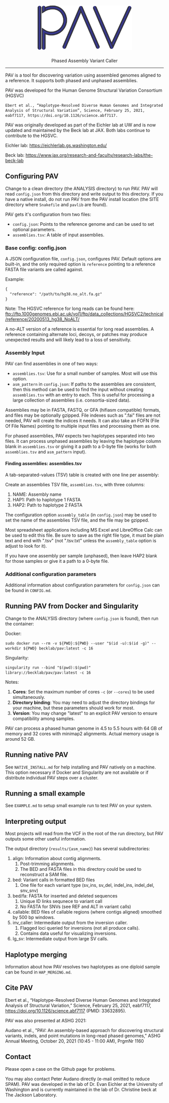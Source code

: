 <h1 align="center"><img width="300px" src="img/logo/PAVLogo_Full.png"/></h1>
<p align="center">Phased Assembly Variant Caller</p>

***
<!-- Templated header from the pbsv github page: https://github.com/PacificBiosciences/pbsv -->

PAV is a tool for discovering variation using assembled genomes aligned to a reference. It supports both phased and
unphased assemblies.

PAV was developed for the Human Genome Structural Variation Consortium (HGSVC)

    Ebert et al., “Haplotype-Resolved Diverse Human Genomes and Integrated Analysis of Structural Variation”, Science, February 25, 2021, eabf7117, https://doi.org/10.1126/science.abf7117.


PAV was originally developed as part of the Eichler lab at UW and is now updated and maintained by the Beck lab at JAX.
Both labs continue to contribute to the HGSVC.

Eichler lab:
https://eichlerlab.gs.washington.edu/

Beck lab:
https://www.jax.org/research-and-faculty/research-labs/the-beck-lab

## Configuring PAV

Change to a clean directory (the ANALYSIS directory) to run PAV. PAV will read `config.json` from this directory and
write output to this directory. If you have a native install, do not run PAV from the PAV install location (the SITE
directory where `Snakefile` and `pavlib` are found).

PAV gets it's configuration from two files:

* `config.json`: Points to the reference genome and can be used to set optional parameters.
* `assemblies.tsv`: A table of input assemblies.

### Base config: config.json

A JSON configuration file, `config.json`, configures PAV. Default options are built-in, and the only required option is
`reference` pointing to a reference FASTA file variants are called against.

Example:

```
{
  "reference": "/path/to/hg38.no_alt.fa.gz"
}
```

Note: The HGSVC reference for long reads can be found here:
ftp://ftp.1000genomes.ebi.ac.uk/vol1/ftp/data_collections/HGSVC2/technical/reference/20200513_hg38_NoALT/

A no-ALT version of a reference is essential for long read assemblies. A reference containing alternate loci, decoys, or
patches may produce unexpected results and will likely lead to a loss of sensitivity.

### Assembly Input

PAV can find assemblies in one of two ways:
* `assemblies.tsv`: Use for a small number of samples. Most will use this option.
* `asm_pattern` in `config.json`: If paths to the assemblies are consistent, then this method can be used to
  find the input without creating `assemblies.tsv` with an entry to each. This is useful for processing a large
  collection of assemblies (i.e. consortia-sized data).

Assemblies may be in FASTA, FASTQ, or GFA (hifiasm compatible) formats, and files may be optionally gzipped. File
indexes such as ".fai" files are not needed, PAV will create the indices it needs. It can also take an FOFN
(File Of File Names) pointing to multiple input files and processing them as one.

For phased assemblies, PAV expects two haplotypes separated into two files. It can process unphased assemblies by
leaving the haplotype column blank in `assemblies.tsv` or giving it a path to a 0-byte file (works for both
`assemblies.tsv` and `asm_pattern` input).

#### Finding assemblies: assemblies.tsv

A tab-separated-values (TSV) table is created with one line per assembly:

Create an assemblies TSV file, `assemblies.tsv`, with three columns:
1. NAME: Assembly name
1. HAP1: Path to haplotype 1 FASTA
1. HAP2: Path to haplotype 2 FASTA

The configuration option `assembly_table` (in `config.json`) may be used to set the name of the assemblies TSV file,
and the file may be gzipped.

Most spreadsheet applications including MS Excel and LibreOffice Calc can be used to edit this file. Be sure to save
as the right file type, it must be plain text and end with ".tsv" (not ".tsv.txt" unless the `assembly_table` option
is adjust to look for it).

If you have one assembly per sample (unphased), then leave HAP2 blank for those samples or give it a path to a 0-byte
file.

### Additional configuration parameters

Additional information about configuration parameters for `config.json` can be found in `CONFIG.md`.

## Running PAV from Docker and Singularity
 
Change to the ANALYSIS directory (where `config.json` is found), then run the container:

Docker:
```
sudo docker run --rm -v ${PWD}:${PWD} --user "$(id -u):$(id -g)" --workdir ${PWD} becklab/pav:latest -c 16
```

Singularity:
```
singularity run --bind "$(pwd):$(pwd)" library://becklab/pav/pav:latest -c 16
```

Notes:
1. **Cores**: Set the maximum number of cores `-c` (or `--cores`) to be used simultaneously.
1. **Directory binding**: You may need to adjust the directory bindings for your machine, but these parameters should work for most.
1. **Version**: You may change "latest" to an explicit PAV version to ensure compatibility among samples.

PAV can process a phased human genome in 4.5 to 5.5 hours with 64 GB of memory and 32 cores with minimap2 alignments.
Actual memory usage is around 52 GB.

## Running native PAV

See `NATIVE_INSTALL.md` for help installing and PAV natively on a machine. This option necessary if Docker and
Singularity are not available or if distribute individual PAV steps over a cluster.

## Running a small example

See `EXAMPLE.md` to setup small example run to test PAV on your system.


## Interpreting output

Most projects will read from the VCF in the root of the run directory, but PAV outputs some other useful information.

The output directory (`results/{asm_name}`) has several subdirectories:

1. align: Information about contig alignments.
    1. Post-trimming alignments.
    1. The BED and FASTA files in this directory could be used to reconstruct a SAM file.
1. bed: Variant calls in formatted BED files
    1. One file for each variant type (sv_ins, sv_del, indel_ins, indel_del, snv_snv)
1. bed/fa: FASTA for inserted and deleted sequences
    1. Unique ID links sequnece to variant call
    1. No FASTA for SNVs (see REF and ALT in variant calls)
1. callable: BED files of callable regions (where contigs aligned) smoothed by 500 bp windows.
1. inv_caller: Intermediate output from the inversion caller.
    1. Flagged loci queried for inversions (not all produce calls).
    1. Contains data useful for visualizing inversions.
1. lg_sv: Intermediate output from large SV calls.

## Haplotype merging

Information about how PAV resolves two haplotypes as one diploid sample can be found in `HAP_MERGING.md`.

## Cite PAV

Ebert et al., “Haplotype-Resolved Diverse Human Genomes and Integrated Analysis of Structural Variation,”
Science, February 25, 2021, eabf7117, https://doi.org/10.1126/science.abf7117 (PMID: 33632895).

PAV was also presented at ASHG 2021:

Audano et al., "PAV: An assembly-based approach for discovering structural variants, indels, and point mutations
in long-read phased genomes," ASHG Annual Meeting, October 20, 2021 (10:45 - 11:00 AM), PrgmNr 1160

## Contact

Please open a case on the Github page for problems.

You may also contact Peter Audano directly (e-mail omitted to reduce SPAM). PAV was developed in the lab of
Dr. Evan Eichler at the University of Washington and is currently maintained in the lab of Dr. Christine beck at The
Jackson Laboratory.
